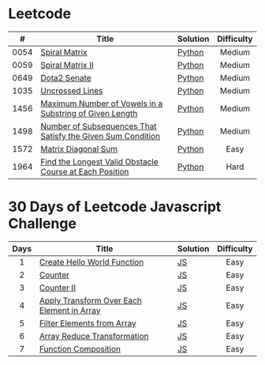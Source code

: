 # Leetcode

|  #   | Title                                                                                                                                                         | Solution                                                                                       | Difficulty |
| :--: | ------------------------------------------------------------------------------------------------------------------------------------------------------------- | ---------------------------------------------------------------------------------------------- | :--------: |
| 0054 | [Spiral Matrix](https://leetcode.com/problems/spiral-matrix/)                                                                                                 | [Python](./algorithms/leetcode/spiral-matrix.py)                                               |   Medium   |
| 0059 | [Spiral Matrix II](https://leetcode.com/problems/spiral-matrix-ii/)                                                                                           | [Python](./algorithms/leetcode/spiral-matrix-ii.py)                                            |   Medium   |
| 0649 | [Dota2 Senate](https://leetcode.com/problems/dota2-senate/)                                                                                                   | [Python](./algorithms/leetcode/dota2-senate.py)                                                |   Medium   |
| 1035 | [Uncrossed Lines](https://leetcode.com/problems/uncrossed-lines/)                                                                                             | [Python](./algorithms/leetcode/uncrossed-lines.py)                                             |   Medium   |
| 1456 | [Maximum Number of Vowels in a Substring of Given Length](https://leetcode.com/problems/maximum-number-of-vowels-in-a-substring-of-given-length/)             | [Python](./algorithms/leetcode/maximum-number-of-vowels-in-a-substring-of-given-length.py)     |   Medium   |
| 1498 | [Number of Subsequences That Satisfy the Given Sum Condition](https://leetcode.com/problems/number-of-subsequences-that-satisfy-the-given-sum-condition/)     | [Python](./algorithms/leetcode/number-of-subsequences-that-satisfy-the-given-sum-condition.py) |   Medium   |
| 1572 | [Matrix Diagonal Sum](https://leetcode.com/problems/matrix-diagonal-sum/description/)                                                                         | [Python](./algorithms/leetcode/matrix-diagonal-sum.py)                                         |    Easy    |
| 1964 | [Find the Longest Valid Obstacle Course at Each Position](https://leetcode.com/problems/find-the-longest-valid-obstacle-course-at-each-position/description/) | [Python](./algorithms/leetcode/find-the-longest-valid-obstacle-course-at-each-position.py)     |    Hard    |

# 30 Days of Leetcode Javascript Challenge

| Days | Title                                                                                                                              | Solution                                                                                 | Difficulty |
| :--: | ---------------------------------------------------------------------------------------------------------------------------------- | ---------------------------------------------------------------------------------------- | :--------: |
|  1   | [Create Hello World Function](https://leetcode.com/problems/create-hello-world-function)                                           | [JS](./30-days-of-LC-javascript-challenge/create-hello-world-function.js)                |    Easy    |
|  2   | [Counter](https://leetcode.com/problems/counter)                                                                                   | [JS](./30-days-of-LC-javascript-challenge/counter.js)                                    |    Easy    |
|  3   | [Counter II](https://leetcode.com/problems/counter-ii/description)                                                                 | [JS](./30-days-of-LC-javascript-challenge/counter-ii.js)                                 |    Easy    |
|  4   | [Apply Transform Over Each Element in Array](https://leetcode.com/problems/apply-transform-over-each-element-in-array/description) | [JS](./30-days-of-LC-javascript-challenge/apply-transform-over-each-element-in-array.js) |    Easy    |
|  5   | [Filter Elements from Array](https://leetcode.com/problems/filter-elements-from-array)                                             | [JS](./30-days-of-LC-javascript-challenge/filter-elements-from-array.js)                 |    Easy    |
|  6   | [Array Reduce Transformation](https://leetcode.com/problems/array-reduce-transformation/description/)                              | [JS](./30-days-of-LC-javascript-challenge/array-reduce-transformation.js)                |    Easy    |
|  7   | [Function Composition](https://leetcode.com/problems/function-composition/)                                                        | [JS](./30-days-of-LC-javascript-challenge/function-composition.js)                       |    Easy    |
